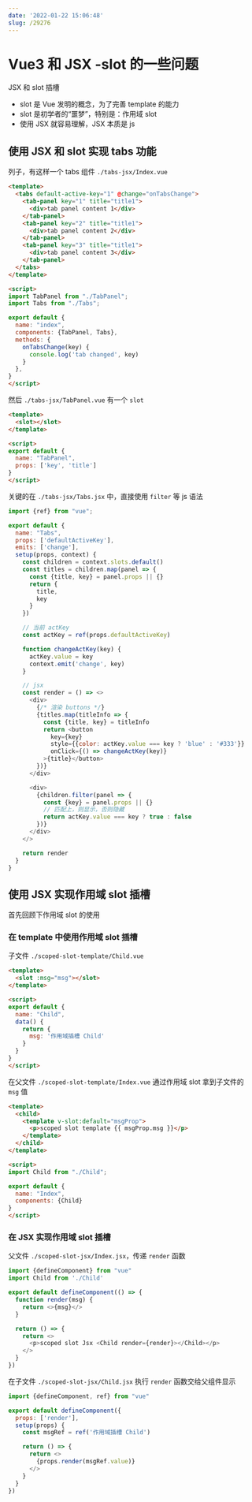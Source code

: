 ```yaml
---
date: '2022-01-22 15:06:48'
slug: /29276
---
```


# Vue3 和 JSX -slot 的一些问题

JSX 和 slot 插槽

- slot 是 Vue 发明的概念，为了完善 template 的能力
- slot 是初学者的“噩梦”，特别是：作用域 slot
- 使用 JSX 就容易理解，JSX 本质是 js


## 使用 JSX 和 slot 实现 tabs 功能

列子，有这样一个 tabs 组件 `./tabs-jsx/Index.vue`

```html
<template>
  <tabs default-active-key="1" @change="onTabsChange">
    <tab-panel key="1" title="title1">
      <div>tab panel content 1</div>
    </tab-panel>
    <tab-panel key="2" title="title1">
      <div>tab panel content 2</div>
    </tab-panel>
    <tab-panel key="3" title="title1">
      <div>tab panel content 3</div>
    </tab-panel>
  </tabs>
</template>

<script>
import TabPanel from "./TabPanel";
import Tabs from "./Tabs";

export default {
  name: "index",
  components: {TabPanel, Tabs},
  methods: {
    onTabsChange(key) {
      console.log('tab changed', key)
    }
  },
}
</script>
```

然后 `./tabs-jsx/TabPanel.vue` 有一个 `slot`

``` html
<template>
  <slot></slot>
</template>

<script>
export default {
  name: "TabPanel",
  props: ['key', 'title']
}
</script>
```

关键的在 `./tabs-jsx/Tabs.jsx` 中，直接使用 `filter` 等 js 语法

```js
import {ref} from "vue";

export default {
  name: "Tabs",
  props: ['defaultActiveKey'],
  emits: ['change'],
  setup(props, context) {
    const children = context.slots.default()
    const titles = children.map(panel => {
      const {title, key} = panel.props || {}
      return {
        title,
        key
      }
    })

    // 当前 actKey
    const actKey = ref(props.defaultActiveKey)

    function changeActKey(key) {
      actKey.value = key
      context.emit('change', key)
    }

    // jsx
    const render = () => <>
      <div>
        {/* 渲染 buttons */}
        {titles.map(titleInfo => {
          const {title, key} = titleInfo
          return <button
            key={key}
            style={{color: actKey.value === key ? 'blue' : '#333'}}
            onClick={() => changeActKey(key)}
          >{title}</button>
        })}
      </div>

      <div>
        {children.filter(panel => {
          const {key} = panel.props || {}
          // 匹配上，则显示，否则隐藏
          return actKey.value === key ? true : false
        })}
      </div>
    </>

    return render
  }
}
```

## 使用 JSX 实现作用域 slot 插槽

首先回顾下作用域 slot 的使用

### 在 template 中使用作用域 slot 插槽

子文件 `./scoped-slot-template/Child.vue`

``` html
<template>  
  <slot :msg="msg"></slot>
</template>

<script>
export default {
  name: "Child",
  data() {
    return {
      msg: '作用域插槽 Child'
    }
  }
}
</script>
```

在父文件 `./scoped-slot-template/Index.vue` 通过作用域 slot 拿到子文件的 `msg` 值

``` html
<template>
  <child>
    <template v-slot:default="msgProp">
      <p>scoped slot template {{ msgProp.msg }}</p>
    </template>
  </child>
</template>

<script>
import Child from "./Child";

export default {
  name: "Index",
  components: {Child}
}
</script>
```

### 在 JSX 实现作用域 slot 插槽

父文件 `./scoped-slot-jsx/Index.jsx`，传递 `render` 函数

```js
import {defineComponent} from "vue"
import Child from './Child'

export default defineComponent(() => {
  function render(msg) {
    return <>{msg}</>
  }

  return () => {
    return <>
      <p>scoped slot Jsx <Child render={render}></Child></p>
    </>
  }
})
```


在子文件 `./scoped-slot-jsx/Child.jsx` 执行 `render` 函数交给父组件显示

``` js
import {defineComponent, ref} from "vue"

export default defineComponent({
  props: ['render'],
  setup(props) {
    const msgRef = ref('作用域插槽 Child')

    return () => {
      return <>
        {props.render(msgRef.value)}
      </>
    }
  }
})
```



